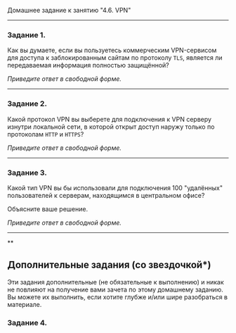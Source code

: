 Домашнее задание к занятию "4.6. VPN"

---

### Задание 1. 

Как вы думаете, если вы пользуетесь коммерческим VPN-сервисом для доступа к заблокированным сайтам по протоколу `TLS`, является ли передаваемая информация полностью защищённой?

*Приведите ответ в свободной форме.*

---

### Задание 2. 

Какой протокол VPN вы выберете для подключения к VPN серверу изнутри локальной сети, в которой открыт доступ наружу только по протоколам `HTTP` и `HTTPS`?

*Приведите ответ в свободной форме.*

---

### Задание 3. 

Какой тип VPN вы бы использовали для подключения 100 "удалённых" пользователей к серверам, находящимся в центральном офисе?

Объясните ваше решение.

*Приведите ответ в свободной форме.*

---


**

## Дополнительные задания (со звездочкой*)
Эти задания дополнительные (не обязательные к выполнению) и никак не повлияют на получение вами зачета по этому домашнему заданию. Вы можете их выполнить, если хотите глубже и/или шире разобраться в материале.


### Задание 4. 


